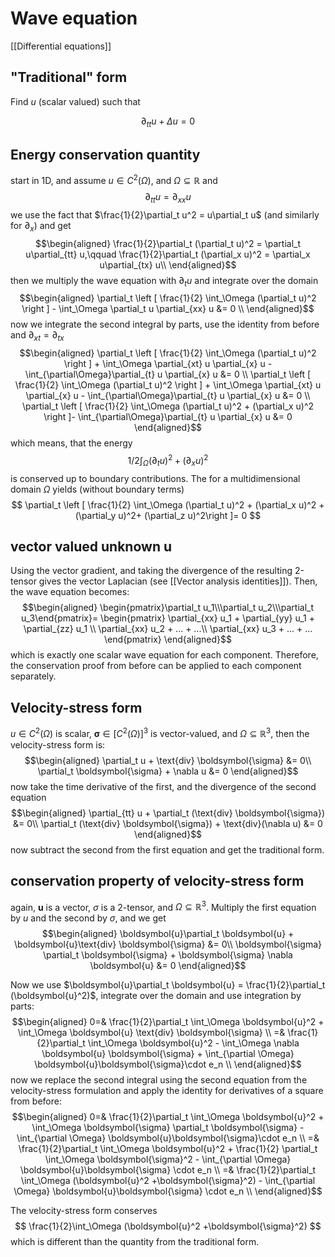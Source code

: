 # Wave equation
[[Differential equations]]


## "Traditional" form
Find $u$ (scalar valued) such that

$$
    \partial_{tt} u + \Delta u = 0
$$

## Energy conservation quantity

start in 1D, and assume $u\in C^2(\Omega)$, and $\Omega \subseteq \mathbb{R}$ and 
$$
    \partial_{tt}u = \partial_{xx} u
$$
we use the fact that $\frac{1}{2}\partial_t u^2 = u\partial_t u$ (and similarly for $\partial_x$) and get 
$$\begin{aligned}
    \frac{1}{2}\partial_t (\partial_t u)^2 = \partial_t u\partial_{tt} u,\qquad \frac{1}{2}\partial_t (\partial_x u)^2 = \partial_x u\partial_{tx} u\\
\end{aligned}$$
then we multiply the wave equation with $\partial_t u$ and integrate over the domain
$$\begin{aligned}
    \partial_t \left [ \frac{1}{2} \int_\Omega (\partial_t u)^2 \right ] - \int_\Omega \partial_t u \partial_{xx} u &= 0 \\
\end{aligned}$$
now we integrate the second integral by parts, use the identity from before and $\partial_{xt}=\partial_{tx}$
$$\begin{aligned}
    \partial_t \left [ \frac{1}{2} \int_\Omega (\partial_t u)^2 \right ] + \int_\Omega \partial_{xt} u \partial_{x} u - \int_{\partial\Omega}\partial_{t} u \partial_{x} u &= 0 \\    
    \partial_t \left [ \frac{1}{2} \int_\Omega (\partial_t u)^2 \right ] + \int_\Omega \partial_{xt} u \partial_{x} u - \int_{\partial\Omega}\partial_{t} u \partial_{x} u &= 0 \\    
    \partial_t \left [ \frac{1}{2} \int_\Omega (\partial_t u)^2  + (\partial_x u)^2 \right ]- \int_{\partial\Omega}\partial_{t} u \partial_{x} u &= 0 
\end{aligned}$$
which means, that the energy 
$$1/2\int_\Omega (\partial_t u)^2  + (\partial_x u)^2$$ is conserved up to boundary contributions. The for a multidimensional domain $\Omega$ yields (without boundary terms)
$$
    \partial_t \left [ \frac{1}{2} \int_\Omega (\partial_t u)^2  + (\partial_x u)^2 + (\partial_y u)^2+ (\partial_z u)^2\right ]= 0 
$$


## vector valued unknown u

Using the vector gradient, and taking the divergence of the resulting 2-tensor gives the vector Laplacian (see [[Vector analysis identities]]). Then, the wave equation becomes:
$$\begin{aligned}
    \begin{pmatrix}\partial_t u_1\\\partial_t u_2\\\partial_t u_3\end{pmatrix}= 
    \begin{pmatrix}
    \partial_{xx} u_1 + \partial_{yy} u_1 + \partial_{zz} u_1 \\
    \partial_{xx} u_2 + ... + ...\\
    \partial_{xx} u_3 + ... + ...
    \end{pmatrix}
\end{aligned}$$
which is exactly one scalar wave equation for each component. Therefore, the conservation proof from before can be applied to each component separately.


## Velocity-stress form

$u\in C^2(\Omega)$ is scalar, $\boldsymbol{\sigma}\in \left [C^2 (\Omega)\right ]^3$ is vector-valued, and $\Omega \subseteq \mathbb{R}^3$, then the velocity-stress form is:
$$\begin{aligned}
    \partial_t u + \text{div} \boldsymbol{\sigma} &= 0\\
    \partial_t \boldsymbol{\sigma} + \nabla u &= 0
\end{aligned}$$
now take the time derivative of the first, and the divergence of the second equation
$$\begin{aligned}
\partial_{tt} u + \partial_t (\text{div} \boldsymbol{\sigma}) &= 0\\ 
\partial_t (\text{div} \boldsymbol{\sigma}) + \text{div}(\nabla u) &= 0    
\end{aligned}$$
now subtract the second from the first equation and get the traditional form.


## conservation property of velocity-stress form
 
again, $\boldsymbol{u}$ is a vector, $\sigma$ is a 2-tensor, and $\Omega \subseteq \mathbb{R}^3$. Multiply the first equation by $u$ and the second by $\sigma$, and we get
$$\begin{aligned}
    \boldsymbol{u}\partial_t \boldsymbol{u} + \boldsymbol{u}\text{div} \boldsymbol{\sigma} &= 0\\
    \boldsymbol{\sigma} \partial_t \boldsymbol{\sigma} + \boldsymbol{\sigma} \nabla \boldsymbol{u} &= 0
\end{aligned}$$

Now we use $\boldsymbol{u}\partial_t \boldsymbol{u} = \frac{1}{2}\partial_t (\boldsymbol{u}^2)$, integrate over the domain and use integration by parts:
$$\begin{aligned}
    0=& \frac{1}{2}\partial_t \int_\Omega \boldsymbol{u}^2 + \int_\Omega \boldsymbol{u} \text{div} \boldsymbol{\sigma} \\
    =& \frac{1}{2}\partial_t \int_\Omega \boldsymbol{u}^2 - \int_\Omega \nabla \boldsymbol{u}  \boldsymbol{\sigma} + \int_{\partial \Omega} \boldsymbol{u}\boldsymbol{\sigma}\cdot  e_n \\
\end{aligned}$$
now we replace the second integral using the second equation from the velocity-stress formulation and apply the identity for derivatives of a square from before:
$$\begin{aligned}
    0=& \frac{1}{2}\partial_t \int_\Omega \boldsymbol{u}^2 + \int_\Omega \boldsymbol{\sigma} \partial_t \boldsymbol{\sigma} -\int_{\partial \Omega} \boldsymbol{u}\boldsymbol{\sigma}\cdot  e_n \\
    =& \frac{1}{2}\partial_t \int_\Omega \boldsymbol{u}^2 + \frac{1}{2} \partial_t \int_\Omega \boldsymbol{\sigma}^2  - \int_{\partial \Omega} \boldsymbol{u}\boldsymbol{\sigma} \cdot e_n \\
    =& \frac{1}{2}\partial_t \int_\Omega (\boldsymbol{u}^2 +\boldsymbol{\sigma}^2) - \int_{\partial \Omega} \boldsymbol{u}\boldsymbol{\sigma} \cdot e_n \\
\end{aligned}$$

The velocity-stress form conserves
$$
    \frac{1}{2}\int_\Omega (\boldsymbol{u}^2 +\boldsymbol{\sigma}^2)
$$
which is different than the quantity from the traditional form.